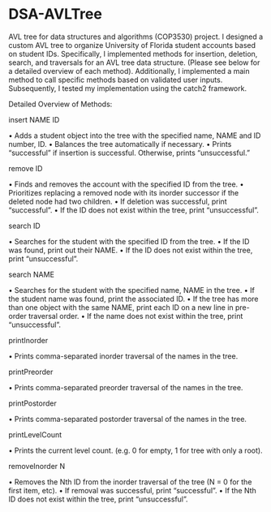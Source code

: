 # DSA-AVLTree
AVL tree for data structures and algorithms (COP3530) project. I designed a custom AVL tree to organize University of Florida student accounts based on student IDs. Specifically, I implemented methods for insertion, deletion, search, and traversals for an AVL tree data structure. (Please see below for a detailed overview of each method). Additionally, I implemented a main method to call specific methods based on validated user inputs. Subsequently, I tested my implementation using the catch2 framework. 

Detailed Overview of Methods:

insert NAME ID

•	Adds a student object into the tree with the specified name, NAME and ID number, ID.
•	Balances the tree automatically if necessary.
•	Prints “successful” if insertion is successful. Otherwise, prints “unsuccessful.”

remove ID

•	Finds and removes the account with the specified ID from the tree.
•	Prioritizes replacing a removed node with its inorder successor if the deleted node had two children.
•	If deletion was successful, print “successful”.
•	If the ID does not exist within the tree, print “unsuccessful”.

search ID

•	Searches for the student with the specified ID from the tree.
•	If the ID was found, print out their NAME.
•	If the ID does not exist within the tree, print “unsuccessful”.

search NAME

•	Searches for the student with the specified name, NAME in the tree.
•	If the student name was found, print the associated ID.
•	If the tree has more than one object with the same NAME, print each ID on a new line in pre-order traversal order.
•	If the name does not exist within the tree, print “unsuccessful”.

printInorder

•	Prints comma-separated inorder traversal of the names in the tree.

printPreorder

•	Prints comma-separated preorder traversal of the names in the tree.

printPostorder

•	Prints comma-separated postorder traversal of the names in the tree.

printLevelCount	

•	Prints the current level count. (e.g. 0 for empty, 1 for tree with only a root).

removeInorder N

•	Removes the Nth ID from the inorder traversal of the tree (N = 0 for the first item, etc).
•	If removal was successful, print “successful”.
•	If the Nth ID does not exist within the tree, print “unsuccessful”.

